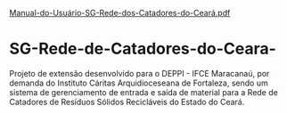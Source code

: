 [Manual-do-Usuário-SG-Rede-dos-Catadores-do-Ceará.pdf](https://github.com/JCAragao/SG-Rede-de-Catadores-do-Ceara-/files/10832921/Manual-do-Usuario-SG-Rede-dos-Catadores-do-Ceara.pdf)



# SG-Rede-de-Catadores-do-Ceara-
Projeto de extensão desenvolvido para o DEPPI - IFCE Maracanaú, por demanda do Instituto Cáritas Arquidioceseana de Fortaleza, sendo um sistema de gerenciamento de entrada e saída de material para a Rede de Catadores de Resíduos Sólidos Recicláveis do Estado do Ceará.
